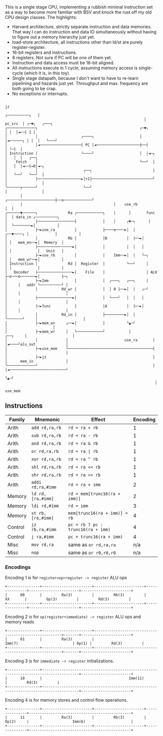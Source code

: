 This is a single stage CPU, implementing a rubbish minimal instruction
set as a way to become more familiar with BSV and knock the rust off
my old CPU design classes. The highlights:

 - Harvard architecture, strictly separate instruction and data
   memories. That way I can do instruction and data IO simultaneously
   without having to figure out a memory hierarchy just yet.
 - load-store architecture, all instructions other than ld/st are
   purely register-register.
 - 16-bit registers and instructions.
 - 8 registers. Not sure if PC will be one of them yet.
 - Instruction and data access must be 16-bit aligned.
 - All instructions execute in 1 cycle, assuming memory access is
   single-cycle (which it is, in this toy).
 - Single stage datapath, because I don't want to have to re-learn
   pipelining and hazards just yet. Throughput and max. frequency are
   both going to be crap.
 - No exceptions or interrupts.

```
                                                                              jz
                                                                ┌──────────┐   │
                                                                │  pc_src  │ ┌─▼┐   ┌───┐
┌─────────────┐                                               ┌─▼┐         │ │  │◄──┤ 1 │
│             │                    ┌────┐                     │  │◄──────┐ │ │  │   └───┘
│             │◄───────────────────┤ PC │◄────────────────────┼──┤       │ └─┤  │
│ Instruction │                    └────┘                     │  │◄─┐    │   │  │   ┌──┐
│    Fetch    │                                               └──┘  │    │   │  │◄──┤=0│◄─┐
│             │                     ┌──┐                            │    │   └──┘   └──┘  │
│             ├────────────────────►│+2├────────────────────────────┘    │                │
└──────┬──────┘                     └──┘                                 │                │
       │                                          ┌──────────────────────┼──o─────────────┘
       │                                          │    use_rb            │  │
┌──────▼──────┐              Ra ┌────────────┐    │      │       func    │  │ data_in ┌──────────┐
│             ├─────────────────┤            │    │     ┌▼─┐      │      │  └────────►│          │
│             ├─►use_ra         │            ├────o────►│  │   ┌──▼────┐ │            │          │
│             │              Rb │            │B         │  ├──►│       │ │   mem_en──►│  Memory  │
│             ├────────────────►│            │          │  │   │       │ │            │   Unit   │
│             ├─►use_rb         │            │    Imm──►│  │   └─┐     │ │   mem_wr──►│          │
│ Instruction │              Rd │  Register  │          └──┘     │     │ │            │          │
│   Decoder   ├────────────────►│    File    │                   │ ALU ├─o───o───────►│          ├─┐
│             ├─►Imm            │            │  ┌───┐   ┌──┐     │     │     │   addr └──────────┘ │
│             │           Rd_wr │            │  │ 0 ├──►│  │   ┌─┘     │     │                     │
│             ├────────────────►│            │  └───┘   │  │   │       │     │                     │
│             ├─►func           │            │A         │  ├──►│       │     │                     │
│             │           Rd_in │            ├─────────►│  │   └───────┘     │                     │
│             ├─►mem_en     ┌──►│            │          └▲─┘                 │                     │
│             ├─►mem_wr     │   └────────────┘           │          ┌──┐     │                     │
│             │             │                          use_ra       │  │◄────┘alu_out              │
│             ├─►use_mem    └───────────────────────────────────────┤  │                           │
│             ├─►jz                                                 │  │      mem_in               │
└─────────────┘                                                     │  │◄──────────────────────────┘
                                                                    └▲─┘
                                                                     │
                                                                  use_mem
```

## Instructions

| Family  | Mnemonic          | Effect                             | Encoding |
| ------- | ----------------- | ---------------------------------- | -------- |
| Arith   | `add rd,ra,rb`    | `rd = ra + rb`                     | 1        |
| Arith   | `sub rd,ra,rb`    | `rd = ra - rb`                     | 1        |
| Arith   | `and rd,ra,rb`    | `rd = ra & rb`                     | 1        |
| Arith   | `or rd,ra,rb`     | `rd = ra \| rb`                    | 1        |
| Arith   | `xor rd,ra,rb`    | `rd = ra ^ rb`                     | 1        |
| Arith   | `shl rd,ra,rb`    | `rd = ra << rb`                    | 1        |
| Arith   | `shr rd,ra,rb`    | `rd = ra >> rb`                    | 1        |
| Arith   | `addi rd,ra,#imm` | `rd = ra + imm`                    | 2        |
| Memory  | `ld rd,[ra,#imm]` | `rd = mem[trunc16(ra + imm)]`      | 2        |
| Memory  | `ldi rd,#imm`     | `rd = imm`                         | 3        |
| Memory  | `st rb,[ra,#imm]` | `mem[trunc16(ra + imm)] = rb`      | 4        |
| Control | `jz rb,ra,#imm`   | `pc = rb ? pc : trunc16(ra + imm)` | 4        |
| Control | `j ra,#imm`       | `pc = trunc16(ra + imm)`           | 4        |
| Misc    | `mov rd,ra`       | same as `or rd,ra,ra`              | n/a      |
| Misc    | `nop`             | same as `or r0,r0,r0`              | n/a      |

### Encodings

Encoding 1 is for `register<op>register -> register` ALU ops

```
+---------------+-----------------------+-----------------------+---------------+-----------------------+-----------------------+
|      00       |         Ra(3)         |         Rb(3)         |      XX       |         Op(3)         |         Rd(3)         |
+---------------+-----------------------+-----------------------+---------------+-----------------------+-----------------------+
```

Encoding 2 is for `op(register+immediate) -> register` ALU ops and memory reads

```
+---------------+-----------------------+-------------------------------------------------------+-------+-----------------------+
|      01       |         Ra(3)         |                        Imm(7)                         | Op(1) |         Rd(3)         |
+---------------+-----------------------+-------------------------------------------------------+-------+-----------------------+
```

Encoding 3 is for `immediate -> register` initializations.

```
+---------------+---------------------------------------------------------------------------------------+-----------------------+
|      10       |                                        Imm(11)                                        |         Rd(3)         |
+---------------+---------------------------------------------------------------------------------------+-----------------------+
```

Encoding 4 is for memory stores and control flow operations.

```
+---------------+-----------------------+-----------------------+---------------+-----------------------------------------------+
|      11       |         Ra(3)         |         Rb(3)         |     Op(2)     |                    Imm(6)                     |
+---------------+-----------------------+-----------------------+---------------+-----------------------------------------------+
```
